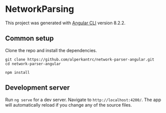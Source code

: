 # NetworkParsing

This project was generated with [Angular CLI](https://github.com/angular/angular-cli) version 8.2.2.

## Common setup

Clone the repo and install the dependencies.

```
git clone https://github.com/alperkantrc/network-parser-angular.git
cd network-parser-angular
```

```
npm install
```

## Development server

Run `ng serve` for a dev server. Navigate to `http://localhost:4200/`. The app will automatically reload if you change any of the source files.
